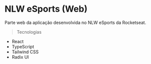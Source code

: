 # NLW eSports (Web)

Parte web da aplicação desenvolvida no NLW eSports da Rocketseat.

> Tecnologias

- React
- TypeScript
- Tailwind CSS
- Radix UI
